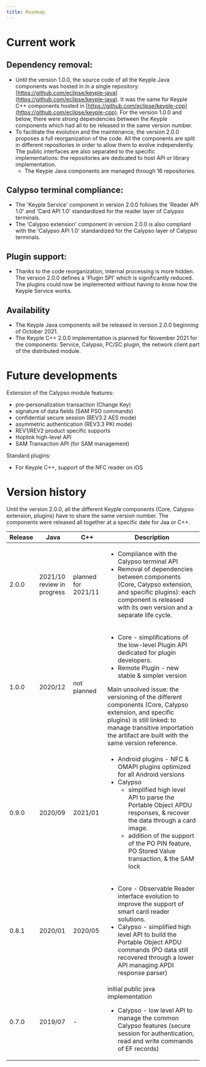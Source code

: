 ```yaml
---
title: Roadmap
---
```


# Current work
## Dependency removal:

 - Until the version 1.0.0, the source code of all the Keyple Java components was hosted in in a single repository: [https://github.com/eclipse/keyple-java](https://github.com/eclipse/keyple-java). It was the same for Keyple C++ components hosted in [https://github.com/eclipse/keyple-cpp](https://github.com/eclipse/keyple-cpp). For the version 1.0.0 and below, there were strong dependencies between the Keyple components which had all to be released in the same version number.
 - To facilitate the evolution and the maintenance, the version 2.0.0 proposes a full reorganization of the code. All the components are split in different repositories in order to allow them to evolve independently. The public interfaces are also separated to the specific implementations: the repositories are dedicated to host API or library implementation.
   - The Keyple Java components are managed through 16 repositories. 

## Calypso terminal compliance:

 - The 'Keyple Service' component in version 2.0.0 follows the 'Reader API 1.0' and 'Card API 1.0' standardized for the reader layer of Calypso terminals.
 - The 'Calypso extension' component in version 2.0.0 is also compliant with the 'Calypso API 1.0' standardized for the Calypso layer of Calypso terminals.

## Plugin support:

 - Thanks to the code reorganization, internal processing is more hidden. The version 2.0.0 defines a 'Plugin SPI' which is significantly reduced. The plugins could now be implemented without having to know how the Keyple Service works.

## Availability

 - The Keyple Java components will be released in version 2.0.0 beginning of October 2021.
 - The Keyple C++ 2.0.0 implementation is planned for November 2021 for the components: Service, Calypso, PC/SC plugin, the network client part of the distributed module.

# Future developments
Extension of the Calypso module features:

 - pre-personalization transaction (Change Key)
 - signature of data fields (SAM PSO commands)
 - confidential secure session (REV3.2 AES mode)
 - asymmetric authentication (REV3.3 PKI mode)
 - REV1/REV2 product specific supports
 - Hoplink high-level API
 - SAM Transaction API (for SAM management)

Standard plugins:

 - For Keyple C++, support of the NFC reader on iOS

# Version history
Until the version 2.0.0, all the different Keyple components (Core, Calypso extension, plugins) have to share the same version number. The components were released all together at a specific date for Jaa or C++.

<table>
<thead>
  <tr>
    <th>Release</th>
    <th>Java</th>
    <th>C++</th>
    <th>Description</th>
  </tr>
</thead>
<tbody>
  <tr>
    <td>2.0.0</td>
    <td>2021/10<br>review in progress</td>
    <td>planned for 2021/11</td>
    <td><ul><li>Compliance with the Calypso terminal API</li><li>Removal of dependencies between components (Core, Calypso extension, and specific plugins): each component is released with its own version and a separate life cycle.</li></ul></td>
  </tr>
  <tr>
    <td>1.0.0</td>
    <td>2020/12</td>
    <td>not planned</td>
    <td><ul><li>Core - simplifications of the low-level Plugin API dedicated for plugin developers.</li><li>Remote Plugin - new stable &amp; simpler version</li></ul>Main unsolved issue: the versioning of the different components (Core, Calypso extension, and specific plugins) is still linked: to manage transitive importation the artifact are built with the same version reference.</td>
  </tr>
  <tr>
    <td>0.9.0</td>
    <td>2020/09</td>
    <td>2021/01</td>
    <td><ul><li>Android plugins - NFC &amp; OMAPI plugins optimized for all Android versions</li><li>Calypso<ul><li>simplified high level API to parse the Portable Object APDU responses, &amp; recover the data through a card image.</li><li>addition of the support of the PO PIN feature, PO Stored Value transaction, &amp; the SAM lock</li></ul></li></ul></td>
  </tr>
  <tr>
    <td>0.8.1</td>
    <td>2020/01</td>
    <td>2020/05</td>
    <td><ul><li>Core - Observable Reader interface evolution to improve the support of smart card reader solutions.</li><li>Calypso - simplified high level API to build the Portable Object APDU commands (PO data still recovered through a lower API managing APDI response parser)</li></ul></td>
  </tr>
  <tr>
    <td>0.7.0</td>
    <td>2019/07</td>
    <td>-</td>
    <td>initial public java implementation<ul><li>Calypso - low level API to manage the common Calypso features (secure session for authentication, read and write commands of EF records)</li></ul></td>
  </tr>
</tbody>
</table>
